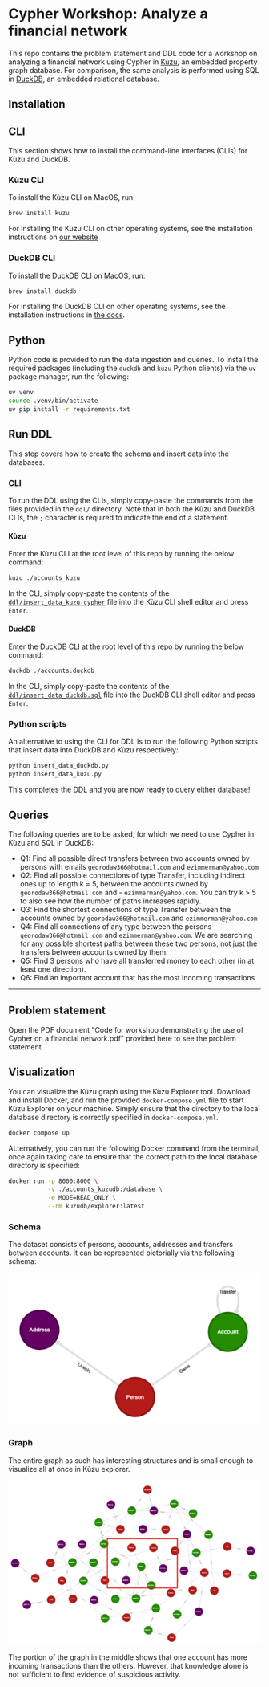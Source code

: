 # Cypher Workshop: Analyze a financial network

This repo contains the problem statement and DDL code for a workshop on analyzing a financial network using
Cypher in [Kùzu](https://github.com/kuzudb/kuzu), an embedded property graph database. For comparison,
the same analysis is performed using SQL in [DuckDB](https://github.com/duckdb/duckdb), an embedded
relational database.

## Installation

## CLI

This section shows how to install the command-line interfaces (CLIs) for Kùzu and DuckDB.

### Kùzu CLI

To install the Kùzu CLI on MacOS, run:

```bash
brew install kuzu
```

For installing the Kùzu CLI on other operating systems, see the installation instructions on
[our website](https://kuzudb.com/#download)

### DuckDB CLI

To install the DuckDB CLI on MacOS, run:

```bash
brew install duckdb
```

For installing the DuckDB CLI on other operating systems, see the installation instructions in
[the docs](https://duckdb.org/docs/installation/).

## Python

Python code is provided to run the data ingestion and queries. To install the required packages
(including the `duckdb` and `kuzu` Python clients) via the `uv` package manager, run the following:

```bash
uv venv
source .venv/bin/activate
uv pip install -r requirements.txt
```

## Run DDL

This step covers how to create the schema and insert data into the databases.

### CLI

To run the DDL using the CLIs, simply copy-paste the commands from the files provided in the `ddl/`
directory. Note that in both the Kùzu and DuckDB CLIs, the `;` character is required to indicate the end
of a statement.

#### Kùzu

Enter the Kùzu CLI at the root level of this repo by running the below command:

```bash
kuzu ./accounts_kuzu
```

In the CLI, simply copy-paste the contents of the [`ddl/insert_data_kuzu.cypher`](./ddl/insert_data_kuzu.cypher)
file into the Kùzu CLI shell editor and press `Enter`.

#### DuckDB

Enter the DuckDB CLI at the root level of this repo by running the below command:

```bash
duckdb ./accounts.duckdb
```

In the CLI, simply copy-paste the contents of the [`ddl/insert_data_duckdb.sql`](./ddl/insert_data_duckdb.sql)
file into the DuckDB CLI shell editor and press `Enter`.

### Python scripts

An alternative to using the CLI for DDL is to run the following Python scripts that insert data into
DuckDB and Kùzu respectively:

```bash
python insert_data_duckdb.py
python insert_data_kuzu.py
```

This completes the DDL and you are now ready to query either database!

## Queries

The following queries are to be asked, for which we need to use Cypher in Kùzu and SQL in DuckDB:

- Q1: Find all possible direct transfers between two accounts owned by persons with emails `georodaw366@hotmail.com` and `ezimmerman@yahoo.com`
- Q2: Find all possible connections of type Transfer, including indirect ones up to length k = 5, between the accounts owned by `georodaw366@hotmail.com` and - `ezimmerman@yahoo.com`. You can try k > 5 to also see how the number of paths increases rapidly.
- Q3: Find the shortest connections of type Transfer between the accounts owned by `georodaw366@hotmail.com` and `ezimmerman@yahoo.com`
- Q4: Find all connections of any type between the persons `georodaw366@hotmail.com` and `ezimmerman@yahoo.com`. We are searching for any possible shortest paths between these two persons, not just the transfers between accounts owned by them.
- Q5: Find 3 persons who have all transferred money to each other (in at least one direction).
- Q6: Find an important account that has the most incoming transactions

---

## Problem statement

Open the PDF document "Code for workshop demonstrating the use of Cypher on a financial network.pdf" provided here to see the problem statement.

## Visualization

You can visualize the Kùzu graph using the Kùzu Explorer tool. Download and install Docker, and run the
provided `docker-compose.yml` file to start Kùzu Explorer on your machine. Simply ensure that
the directory to the local database directory is correctly specified in `docker-compose.yml`.

```bash
docker compose up
```

ALternatively, you can run the following Docker command from the terminal, once again taking care to
ensure that the correct path to the local database directory is specified:

```bash
docker run -p 8000:8000 \
           -v ./accounts_kuzudb:/database \
           -e MODE=READ_ONLY \
           --rm kuzudb/explorer:latest
```

### Schema

The dataset consists of persons, accounts, addresses and transfers between accounts. It can be represented pictorially via the following schema:

![](./assets/schema-viz.png)

### Graph

The entire graph as such has interesting structures and is small enough to visualize all at once in Kùzu explorer.

![](./assets/graph-viz.png)

The portion of the graph in the middle shows that one account has more incoming transactions than the others. However, that knowledge alone is not sufficient to find evidence of suspicious activity.
